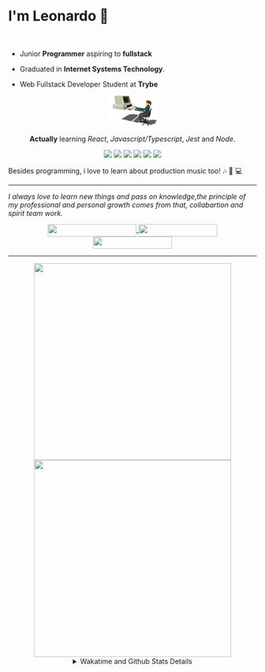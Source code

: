 # I'm Leonardo 🌈
<p align="center">
<img src="https://upload.wikimedia.org/wikipedia/en/thumb/0/05/Flag_of_Brazil.svg/1200px-Flag_of_Brazil.svg.png" width=20 height=15 / >
<img src="https://upload.wikimedia.org/wikipedia/commons/2/2b/Bandeira_do_estado_de_S%C3%A3o_Paulo.svg" width=20 height=15 / >
</p>

- Junior <b>Programmer</b> aspiring to <b>fullstack</b>

- Graduated in <b>Internet Systems Technology</b>.

- Web Fullstack Developer Student at <b>Trybe</b>

<div align="center">

<img src="./img/computer.gif" width="100px">

**Actually** learning _React_, _Javascript/Typescript_, _Jest_ and  _Node_. 

</div>
       
<p align="center">
<img src="https://badges.aleen42.com/src/react.svg">
<img src="https://badges.aleen42.com/src/redux.svg"> 
<img src="https://badges.aleen42.com/src/javascript.svg">
<img src="https://badges.aleen42.com/src/typescript.svg">
<img src="https://badges.aleen42.com/src/jest_1.svg">
<img src="https://badges.aleen42.com/src/node.svg">
<br>
</p>

Besides programming, i love to learn about production music too! :notes: :musical_keyboard: :computer:

* * *

<i>I always love to learn new things and pass on knowledge,the principle of my professional and personal growth comes from that, collabartion and spirit team work.</i><br>

<div align="center">
       
<a href="https://www.linkedin.com/in/lcds90/">
  <img align="center" src="https://img.shields.io/static/v1?logo=linkedin&label=linkedin&message=lcds90&color=blue&style=for-the-badge" height=25 width=180/>
</a>
<a href="http://lcds.me">
  <img align="center" src="https://img.shields.io/static/v1?&label=Portflio&message=site&color=green&style=for-the-badge" height=25 width=160/>
</a>
<a href="mailto:lcds90@gmail.com">
  <img align="center" src="https://img.shields.io/static/v1?&logo=gmail&label=Send&message=Email&color=red&style=for-the-badge" height=25 width=160/>
</a>
       
</div>

* * *

<div align="center">
<a href="https://github.com/lcds90/">
  <img align="center" src="https://github-readme-stats.vercel.app/api/top-langs/?username=lcds90&langs_count=10&theme=gruvbox&layout=compact&include_all_commits=true" height="400px" width="400px"/>
</a>
<a href="https://wakatime.com/@lcds90">
  <img align="center" src="https://github-readme-stats.vercel.app/api/wakatime?username=lcds90&theme=gruvbox&layout=compact" height="400px" width="400px"/>
</a>
       
<details>
       <summary>Wakatime and Github Stats Details</summary>
       <div align="justify">
              
<!--START_SECTION:waka-->
![Profile Views](http://img.shields.io/badge/Profile%20Views-3-blue)

**🐱 My GitHub Data** 

> 🏆 726 Contributions in the Year 2021
 > 
> 📦 535.2 kB Used in GitHub's Storage 
 > 
> 💼 Opted to Hire
 > 
> 📜 54 Public Repositories 
 > 
> 🔑 38 Private Repositories  
 > 
**I'm a Night 🦉** 

```text
🌞 Morning    79 commits     ████░░░░░░░░░░░░░░░░░░░░░   17.06% 
🌆 Daytime    137 commits    ███████░░░░░░░░░░░░░░░░░░   29.59% 
🌃 Evening    128 commits    ███████░░░░░░░░░░░░░░░░░░   27.65% 
🌙 Night      119 commits    ██████░░░░░░░░░░░░░░░░░░░   25.7%

```
📅 **I'm Most Productive on Saturday** 

```text
Monday       90 commits     ████░░░░░░░░░░░░░░░░░░░░░   19.44% 
Tuesday      54 commits     ███░░░░░░░░░░░░░░░░░░░░░░   11.66% 
Wednesday    32 commits     █░░░░░░░░░░░░░░░░░░░░░░░░   6.91% 
Thursday     30 commits     █░░░░░░░░░░░░░░░░░░░░░░░░   6.48% 
Friday       55 commits     ███░░░░░░░░░░░░░░░░░░░░░░   11.88% 
Saturday     111 commits    ██████░░░░░░░░░░░░░░░░░░░   23.97% 
Sunday       91 commits     █████░░░░░░░░░░░░░░░░░░░░   19.65%

```


📊 **This Week I Spent My Time On** 

```text
⌚︎ Time Zone: America/Sao_Paulo

💬 Programming Languages: 
JSX                      13 hrs 36 mins      ████████████░░░░░░░░░░░░░   50.47% 
JavaScript               6 hrs 42 mins       ██████░░░░░░░░░░░░░░░░░░░   24.85% 
CSS                      2 hrs 45 mins       ██░░░░░░░░░░░░░░░░░░░░░░░   10.22% 
Vue.js                   1 hr 8 mins         █░░░░░░░░░░░░░░░░░░░░░░░░   4.26% 
Markdown                 1 hr                █░░░░░░░░░░░░░░░░░░░░░░░░   3.77%

🔥 Editors: 
VS Code                  26 hrs 57 mins      █████████████████████████   100.0%

🐱‍💻 Projects: 
sd-013-a-project-recipes-11 hrs 19 mins      ██████████░░░░░░░░░░░░░░░   42.01% 
github-offensive         7 hrs 25 mins       ███████░░░░░░░░░░░░░░░░░░   27.53% 
sd-013-a-project-tryunfo-5 hrs 44 mins       █████░░░░░░░░░░░░░░░░░░░░   21.28% 
next-portfolio           55 mins             ░░░░░░░░░░░░░░░░░░░░░░░░░   3.45% 
extension-studies        37 mins             ░░░░░░░░░░░░░░░░░░░░░░░░░   2.34%

💻 Operating System: 
Linux                    26 hrs 57 mins      █████████████████████████   100.0%

```

**I Mostly Code in JavaScript** 

```text
JavaScript               33 repos            ██████████░░░░░░░░░░░░░░░   39.76% 
HTML                     14 repos            ████░░░░░░░░░░░░░░░░░░░░░   16.87% 
TypeScript               14 repos            ████░░░░░░░░░░░░░░░░░░░░░   16.87% 
CSS                      6 repos             █░░░░░░░░░░░░░░░░░░░░░░░░   7.23% 
PHP                      5 repos             █░░░░░░░░░░░░░░░░░░░░░░░░   6.02%

```


**Timeline**

![Chart not found](https://raw.githubusercontent.com/lcds90/lcds90/main/charts/bar_graph.png) 


 Last Updated on 08/10/2021
<!--END_SECTION:waka-->
              
              
   </div>
</details>
       
       
</div>
